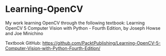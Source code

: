 # Learning-OpenCV
My work learning OpenCV through the following textbook: Learning OpenCV 5 Computer Vision with Python - Fourth Edition, by Joseph Howse and Joe Minichino


Textbook GitHub: https://github.com/PacktPublishing/Learning-OpenCV-5-Computer-Vision-with-Python-Fourth-Edition/
